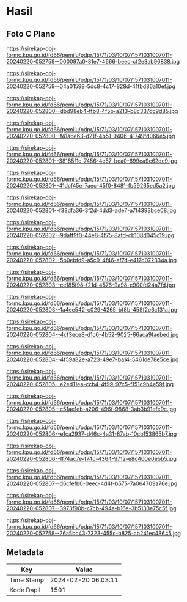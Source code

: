 # Hasil

## Foto C Plano

https://sirekap-obj-formc.kpu.go.id/fd66/pemilu/pdpr/15/71/03/10/07/1571031007011-20240220-052758--000097a0-31e7-4666-beec-cf2e3ab96838.jpg

https://sirekap-obj-formc.kpu.go.id/fd66/pemilu/pdpr/15/71/03/10/07/1571031007011-20240220-052759--04a01598-5dc8-4c17-828d-41fbd86a10ef.jpg

https://sirekap-obj-formc.kpu.go.id/fd66/pemilu/pdpr/15/71/03/10/07/1571031007011-20240220-052800--dbd98eb4-ffb8-4f5b-a213-b8c337dc9d85.jpg

https://sirekap-obj-formc.kpu.go.id/fd66/pemilu/pdpr/15/71/03/10/07/1571031007011-20240220-052800--f41a6e63-d21f-4b51-9406-41749fd066e5.jpg

https://sirekap-obj-formc.kpu.go.id/fd66/pemilu/pdpr/15/71/03/10/07/1571031007011-20240220-052801--38185f1c-7456-4e57-bea0-699ca9c62de9.jpg

https://sirekap-obj-formc.kpu.go.id/fd66/pemilu/pdpr/15/71/03/10/07/1571031007011-20240220-052801--41dcf45e-7aec-45f0-8481-fb59265ed5a2.jpg

https://sirekap-obj-formc.kpu.go.id/fd66/pemilu/pdpr/15/71/03/10/07/1571031007011-20240220-052801--f33dfa36-3f2d-4dd3-ade7-a7f4393bce08.jpg

https://sirekap-obj-formc.kpu.go.id/fd66/pemilu/pdpr/15/71/03/10/07/1571031007011-20240220-052802--9daff9f0-44e8-4f75-8afd-cb108d045c19.jpg

https://sirekap-obj-formc.kpu.go.id/fd66/pemilu/pdpr/15/71/03/10/07/1571031007011-20240220-052802--5b0ebfd9-a5c9-4f46-af7d-e417d072334a.jpg

https://sirekap-obj-formc.kpu.go.id/fd66/pemilu/pdpr/15/71/03/10/07/1571031007011-20240220-052803--ce185f98-f21d-4576-9a98-c900fd24a7fd.jpg

https://sirekap-obj-formc.kpu.go.id/fd66/pemilu/pdpr/15/71/03/10/07/1571031007011-20240220-052803--1a4ee542-c029-4265-bf8b-458f2e6c131a.jpg

https://sirekap-obj-formc.kpu.go.id/fd66/pemilu/pdpr/15/71/03/10/07/1571031007011-20240220-052804--4cf3ece8-d1c6-4b52-9025-66aca9faebed.jpg

https://sirekap-obj-formc.kpu.go.id/fd66/pemilu/pdpr/15/71/03/10/07/1571031007011-20240220-052804--4f59a82e-a723-49e7-ba14-5461de78e5ce.jpg

https://sirekap-obj-formc.kpu.go.id/fd66/pemilu/pdpr/15/71/03/10/07/1571031007011-20240220-052805--e2ed11ea-ccb4-4f99-97c5-f151c9b4e59f.jpg

https://sirekap-obj-formc.kpu.go.id/fd66/pemilu/pdpr/15/71/03/10/07/1571031007011-20240220-052805--c51ae1eb-a206-496f-9868-3ab3b91efe9c.jpg

https://sirekap-obj-formc.kpu.go.id/fd66/pemilu/pdpr/15/71/03/10/07/1571031007011-20240220-052806--e1ca2937-d46c-4a31-87ab-10cb153865b7.jpg

https://sirekap-obj-formc.kpu.go.id/fd66/pemilu/pdpr/15/71/03/10/07/1571031007011-20240220-052806--ff74ac7e-f74c-4364-9712-e8c400e0ebb5.jpg

https://sirekap-obj-formc.kpu.go.id/fd66/pemilu/pdpr/15/71/03/10/07/1571031007011-20240220-052807--d6cfefb0-0eec-4d4f-b575-7a064709a76e.jpg

https://sirekap-obj-formc.kpu.go.id/fd66/pemilu/pdpr/15/71/03/10/07/1571031007011-20240220-052807--3973f90b-c7cb-494a-b16e-3b5133e75c5f.jpg

https://sirekap-obj-formc.kpu.go.id/fd66/pemilu/pdpr/15/71/03/10/07/1571031007011-20240220-052758--26a5bc43-7323-455c-b825-cb241ec48645.jpg


## Metadata

| Key        | Value               |
| ---------- | ------------------- |
| Time Stamp | 2024-02-20 06:03:11 |
| Kode Dapil | 1501                |



